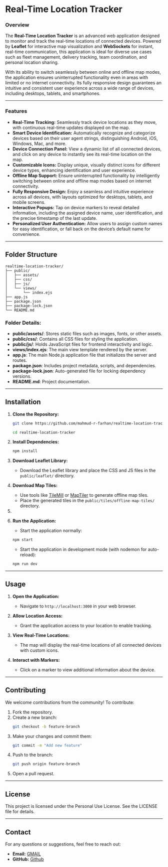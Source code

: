 # Real-Time Location Tracker

### Overview

The **Real-Time Location Tracker** is an advanced web application designed to monitor and track the real-time locations of connected devices. Powered by **Leaflet** for interactive map visualization and **WebSockets** for instant, real-time communication, this application is ideal for diverse use cases such as fleet management, delivery tracking, team coordination, and personal location sharing.

With its ability to switch seamlessly between online and offline map modes, the application ensures uninterrupted functionality even in areas with limited or no internet connectivity. Its fully responsive design guarantees an intuitive and consistent user experience across a wide range of devices, including desktops, tablets, and smartphones.

---


### Features

-   **Real-Time Tracking:** Seamlessly track device locations as they move, with continuous real-time updates displayed on the map.
-   **Smart Device Identification:** Automatically recognize and categorize devices based on their user agent strings, distinguishing Android, iOS, Windows, Mac, and more.
-   **Device Connection Panel:** View a dynamic list of all connected devices, and click on any device to instantly see its real-time location on the map.
-   **Customizable Icons:** Display unique, visually distinct icons for different device types, enhancing identification and user experience.
-   **Offline Map Support:** Ensure uninterrupted functionality by intelligently switching between online and offline map modes based on internet connectivity.
-   **Fully Responsive Design:** Enjoy a seamless and intuitive experience across all devices, with layouts optimized for desktops, tablets, and mobile screens.
-   **Interactive Popups:** Tap on device markers to reveal detailed information, including the assigned device name, user identification, and the precise timestamp of the last update.
-   **Personalized User Authentication:** Allow users to assign custom names for easy identification, or fall back on the device’s default name for convenience.
---

## Folder Structure

```
realtime-location-tracker/
├── public/
│   ├── assets/
│   ├── css/
│   ├── js/
│   └── views/
│       └── index.ejs
├── app.js
├── package.json
├── package-lock.json
└── README.md
```

### Folder Details:
- **public/assets/**: Stores static files such as images, fonts, or other assets.
- **public/css/**: Contains all CSS files for styling the application.
- **public/js/**: Holds JavaScript files for frontend interactivity and logic.
- **views/index.ejs**: The main view template rendered by the server.
- **app.js**: The main Node.js application file that initializes the server and routes.
- **package.json**: Includes project metadata, scripts, and dependencies.
- **package-lock.json**: Auto-generated file for locking dependency versions.
- **README.md**: Project documentation.

---

## Installation

1. **Clone the Repository:**
   ```bash
   git clone https://github.com/mahmud-r-farhan/realtime-location-tracker.git
   
   cd realtime-location-tracker
   ```

2. **Install Dependencies:**
   ```bash
   npm install
   ```

3. **Download Leaflet Library:**
   - Download the Leaflet library and place the CSS and JS files in the `public/leaflet/` directory.

4. **Download Map Tiles:**
   - Use tools like [TileMill](https://tilemill-project.github.io/) or [MapTiler](https://www.maptiler.com/) to generate offline map tiles.
   - Place the generated tiles in the `public/tiles/offline-map-tiles/` directory.

5. 

6. **Run the Application:**

    - Start the application normally:
   ```bash
   npm start
   ```

   - Start the application in development mode (with nodemon for auto-reload):
   ```bash
   npm run dev
   ```

---

## Usage

1. **Open the Application:**
   - Navigate to `http://localhost:3000` in your web browser.

2. **Allow Location Access:**
   - Grant the application access to your location to enable tracking.

3. **View Real-Time Locations:**
   - The map will display the real-time locations of all connected devices with custom icons.

4. **Interact with Markers:**
   - Click on a marker to view additional information about the device.

---

## Contributing
We welcome contributions from the community! To contribute:

1. Fork the repository.
2. Create a new branch:
   ```bash
   git checkout -b feature-branch
   ```
3. Make your changes and commit them:
   ```bash
   git commit -m "Add new feature"
   ```
4. Push to the branch:
   ```bash
   git push origin feature-branch
   ```
5. Open a pull request.

---

## License

 This project is licensed under the Personal Use License. See the LICENSE file for details.

---

## Contact
For any questions or suggestions, feel free to reach out:

- **Email:** [GMAIL](mailto:farhanstack.dev@gmail.com)
- **GitHub:** [Github](https://github.com/mahmud-r-farhan)
